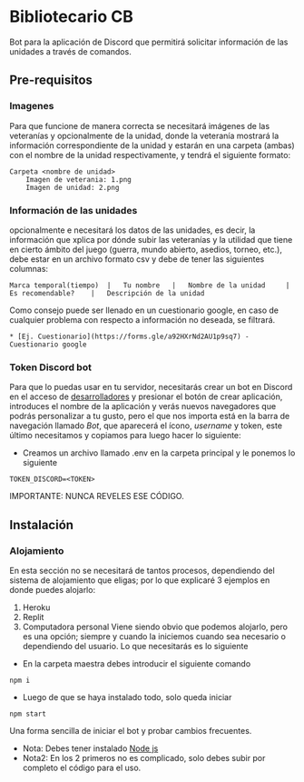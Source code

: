 # Bibliotecario CB
Bot para la aplicación de Discord que permitirá solicitar información de las unidades a través de comandos.

## Pre-requisitos
### Imagenes
Para que funcione de manera correcta se necesitará imágenes de las veteranías y opcionalmente de la unidad, donde la veteranía mostrará la información correspondiente de la unidad y estarán en una carpeta (ambas) con el nombre de la unidad respectivamente, y tendrá el siguiente formato:
```
Carpeta <nombre de unidad>
    Imagen de veterania: 1.png
    Imagen de unidad: 2.png
```
### Información de las unidades
opcionalmente e necesitará los datos de las unidades, es decir, la información que xplica por dónde subir las veteranías y la utilidad que tiene en cierto ámbito del juego (guerra, mundo abierto, asedios, torneo, etc.), debe estar en un archivo formato csv y debe de tener las siguientes columnas:
```
Marca temporal(tiempo)  |   Tu nombre   |   Nombre de la unidad     |   Es recomendable?    |   Descripción de la unidad
```
Como consejo puede ser llenado en un cuestionario google, en caso de cualquier problema con respecto a información no deseada, se filtrará.
```
* [Ej. Cuestionario](https://forms.gle/a92HXrNd2AU1p9sq7) - Cuestionario google
```
### Token Discord bot
Para que lo puedas usar en tu servidor, necesitarás crear un bot en Discord en el acceso de [desarrolladores](https://discord.com/developers/applications) y presionar el botón de crear aplicación, introduces el nombre de la aplicación y verás nuevos navegadores que podrás personalizar a tu gusto, pero el que nos importa está en la barra de navegación llamado _Bot_, que aparecerá el ícono, _username_ y token, este último necesitamos y copiamos para luego hacer lo siguiente:
* Creamos un archivo llamado .env en la carpeta principal y le ponemos lo siguiente
```
TOKEN_DISCORD=<TOKEN>
```
IMPORTANTE: NUNCA REVELES ESE CÓDIGO.
## Instalación
### Alojamiento
En esta sección no se necesitará de tantos procesos, dependiendo del sistema de alojamiento que eligas; por lo que explicaré 3 ejemplos en donde puedes alojarlo:

1. Heroku
2. Replit
3. Computadora personal
Viene siendo obvio que podemos alojarlo, pero es una opción; siempre y cuando la iniciemos cuando sea necesario o dependiendo del usuario. Lo que necesitarás es lo siguiente
* En la carpeta maestra debes introducir el siguiente comando
```
npm i
```
* Luego de que se haya instalado todo, solo queda iniciar
```
npm start
```
Una forma sencilla de iniciar el bot y probar cambios frecuentes.
* Nota: Debes tener instalado [Node js](https://nodejs.org/es/download/)
* Nota2: En los 2 primeros no es complicado, solo debes subir por completo el código para el uso.